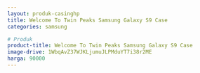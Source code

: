 ```yaml
---
layout: produk-casinghp
title: Welcome To Twin Peaks Samsung Galaxy S9 Case
categories: samsung

# Produk
product-title: Welcome To Twin Peaks Samsung Galaxy S9 Case
image-drive: 1WbqAvZ37WJKLjumuJLPMduYT7i38r2ME
harga: 90000
---
```

